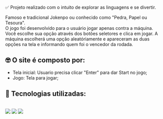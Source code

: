 ✅ Projeto realizado com o intuito de explorar as linguagens e se divertir.

Famoso e tradicional Jokenpo ou conhecido como "Pedra, Papel ou Tesoura".<br>
O jogo foi desenvolvido para o usuário jogar apenas contra a máquina.<br>
Você escolhe sua opção através dos botões seletores e clica em jogar. A máquina escolherá uma opção aleatóriamente e apareceram as duas opções na tela e informando quem foi o vencedor da rodada.

## 🤓 O site é composto por:
- Tela inicial: Usuario precisa clicar "Enter" para dar Start no jogo;
- Jogo: Tela para jogar;

## 🧠 Tecnologias utilizadas:
<div style="display: inline-block"><br>
  <img src="https://img.shields.io/badge/HTML5-E34F26?style=for-the-badge&logo=html5&logoColor=white"/>
  <img src="https://img.shields.io/badge/CSS3-1572B6?style=for-the-badge&logo=css3&logoColor=white"/>
  <img src="https://img.shields.io/badge/JavaScript-F7DF1E?style=for-the-badge&logo=javascript&logoColor=black"/>
</div>
